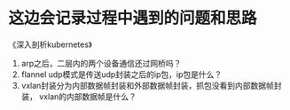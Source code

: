 # 这边会记录过程中遇到的问题和思路

《深入剖析kubernetes》
1. arp之后，二层内的两个设备通信还过网桥吗？
2. flannel udp模式是传送udp封装之后的ip包，ip包是什么？
3. vxlan封装分为内部数据帧封装和外部数据帧封装，抓包没看到内部数据帧封装， vxlan的内部数据帧是什么？


